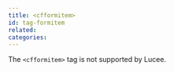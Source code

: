 ```yaml
---
title: <cfformitem>
id: tag-formitem
related:
categories:
---
```


The `<cfformitem>` tag is not supported by Lucee.
